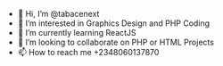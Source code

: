 - 👋 Hi, I’m @tabacenext
- 👀 I’m interested in Graphics Design and PHP Coding
- 🌱 I’m currently learning ReactJS
- 💞️ I’m looking to collaborate on PHP or HTML Projects
- 📫 How to reach me +2348060137870

<!---
tabacenext/tabacenext is a ✨ special ✨ repository because its `README.md` (this file) appears on your GitHub profile.
You can click the Preview link to take a look at your changes.
--->
